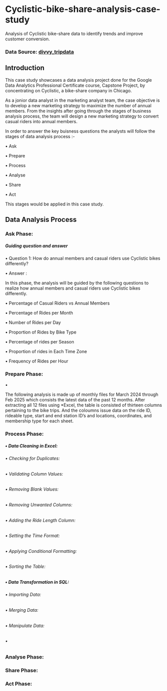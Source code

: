 # Cyclistic-bike-share-analysis-case-study
Analysis of Cyclistic bike-share data to identify trends and improve customer conversion.
 ### Data Source: [divvy_tripdata](https://divvy-tripdata.s3.amazonaws.com/index.html)
## Introduction
This case study showcases a data analysis project done for the Google Data Analytics Professional Certificate course, Capstone Project, by concentrating on Cyclistic, a bike-share company in Chicago.

As a jonior data analyst in the marketing analyst team, the case objective is to develop a new marketing strategy to maximize the number of annual members. From the insights after going through the stages of business analysis process, the team will design a new marketing strategy to convert casual riders into annual members.

In order to answer the key buisness questions the analysts will follow the stages of data analysis process :-
<p>•	Ask </p>
<p>•	Prepare </p>
<p>•	Process  </p>
<p>•	Analyse</p>
<p>•	Share</p>
<p>•	Act  </p>
This stages would be applied in this case study. 

## Data Analysis Process
### Ask Phase:
##### Guiding question and answer
<p>• Question 1: How do annual members and casual riders use Cyclistic bikes differently?
  </p>
<p>• Answer :</p>
In this phase, the analysis will be guided by the following questions to realize how annual members and casual riders use Cyclistic bikes differently. 
<p> </p>
<p>•	Percentage of Casual Riders vs Annual Members </p>
<p>•	Percentage of Rides per Month </p>
<p>•	Number of Rides per Day</p>
<p>•	Proportion of Rides by Bike Type </p>
<p>•	Percentage of rides per Season</p>
<p>•	Proportion of rides in Each Time Zone </p>
<p>•	Frequency of Rides per Hour</p>

### Prepare Phase:
<p> </p> <p>• </p>
The following analysis is made up of monthly files for March 2024 through Feb 2025 which consists the latest data of the past 12 months. 
After extracting all 12 files using *Excel, the table is consisted of thirteen columns pertaining to the bike trips.
And the coloumns issue data on the ride ID, rideable type, start and end station ID’s and locations, coordinates, and membership type for each sheet.


### Process Phase:

##### <p>•	Data Cleaning in Excel: </p>

###### <p>• Checking for Duplicates:</p>
###### <p>• Validating Column Values: </p>
###### <p>• Removing Blank Values: </p>
###### <p>• Removing Unwanted Columns: </p>
###### <p>• Adding the Ride Length Column: </p>
###### <p>• Setting the Time Format: </p>
###### <p>• Applying Conditional Formatting: </p>
###### <p>• Sorting the Table: </p>

##### <p>•	Data Transformation in SQL: </p>

###### <p>• Importing Data: </p>
###### <p>• Merging Data:</p>
###### <p>• Manipulate Data: </p>
###### <p>• </p>

### Analyse Phase:
### Share Phase:
### Act Phase:
